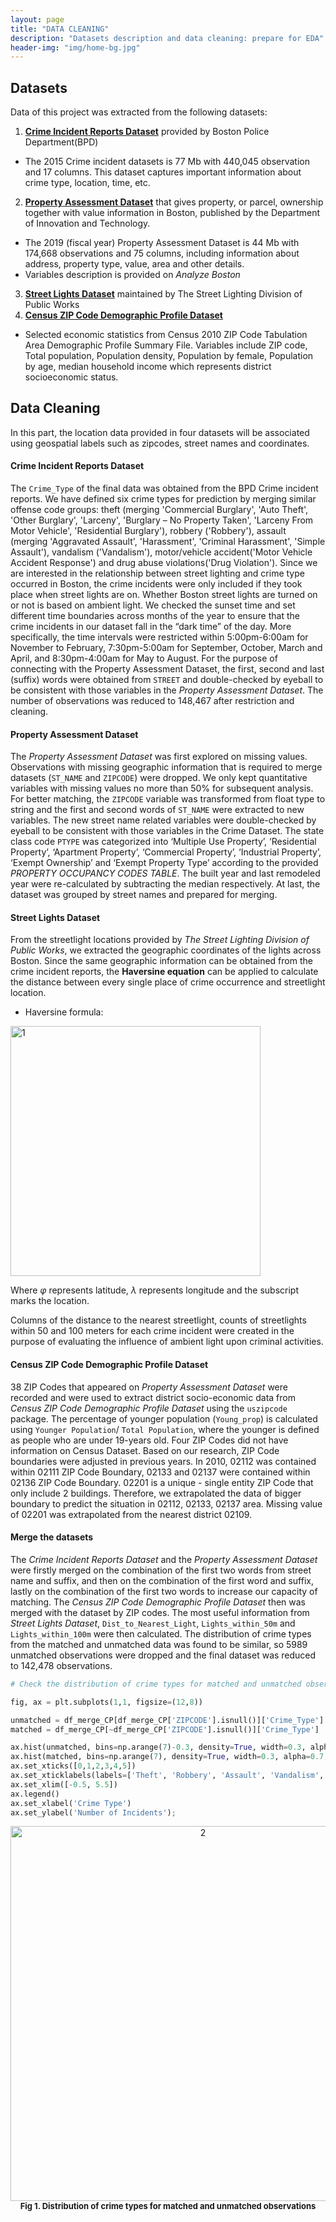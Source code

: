 ```yaml
---
layout: page
title: "DATA CLEANING"
description: "Datasets description and data cleaning: prepare for EDA"
header-img: "img/home-bg.jpg"
---
```


## Datasets

Data of this project was extracted from the following datasets:
1. [**Crime Incident Reports Dataset**](https://data.boston.gov/dataset/crime-incident-reports-august-2015-to-date-source-new-system) provided by Boston Police Department(BPD)
- The 2015 Crime incident datasets is 77 Mb with 440,045 observation and 17 columns. This dataset captures important information about crime type, location, time, etc.
2. [**Property Assessment Dataset**](https://data.boston.gov/dataset/property-assessment) that gives property, or parcel, ownership together with value information in Boston, published by the Department of Innovation and Technology.
- The 2019 (fiscal year) Property Assessment Dataset is 44 Mb with 174,668 observations and 75 columns, including information about address, property type, value, area and other details.
- Variables description is provided on _Analyze Boston_
3. [**Street Lights Dataset**](https://data.boston.gov/dataset/streetlight-locations) maintained by The Street Lighting Division of Public Works
4. [**Census ZIP Code Demographic Profile Dataset**](https://www.nber.org/data/census-2010-zip-code-data.html)
- Selected economic statistics from Census 2010 ZIP Code Tabulation Area Demographic Profile Summary File. Variables include ZIP code, Total population, Population density, Population by female, Population by age, median household income which represents district socioeconomic status.


## Data Cleaning

In this part, the location data provided in four datasets will be associated using geospatial labels such as zipcodes, street names and coordinates.

#### Crime Incident Reports Dataset
The `Crime_Type` of the final data was obtained from the BPD Crime incident reports. We have defined six crime types for prediction by merging similar offense code groups: theft (merging 'Commercial Burglary', 'Auto Theft', 'Other Burglary', 'Larceny', 'Burglary – No Property Taken', 'Larceny From Motor Vehicle', 'Residential Burglary'), robbery ('Robbery'), assault (merging 'Aggravated Assault', 'Harassment', 'Criminal Harassment', 'Simple Assault'), vandalism ('Vandalism'), motor/vehicle accident('Motor Vehicle Accident Response') and drug abuse violations('Drug Violation'). Since we are interested in the relationship between street lighting and crime type occurred in Boston, the crime incidents were only included if they took place when street lights are on. Whether Boston street lights are turned on or not is based on ambient light. We checked the sunset time and set different time boundaries across months of the year to ensure that the crime incidents in our dataset fall in the “dark time” of the day. More specifically, the time intervals were restricted within 5:00pm-6:00am for November to February, 7:30pm-5:00am for September, October, March and April, and 8:30pm-4:00am for May to August. For the purpose of connecting with the Property Assessment Dataset, the first, second and last (suffix) words were obtained from `STREET` and double-checked by eyeball to be consistent with those variables in the _Property Assessment Dataset_. The number of observations was reduced to 148,467 after restriction and cleaning.

#### Property Assessment Dataset
The _Property Assessment Dataset_ was first explored on missing values. Observations with missing geographic information that is required to merge datasets (`ST_NAME` and `ZIPCODE`) were dropped. We only kept quantitative variables with missing values no more than 50% for subsequent analysis. For better matching, the `ZIPCODE` variable was transformed from float type to string and the first and second words of `ST_NAME` were extracted to new variables. The new street name related variables were double-checked by eyeball to be consistent with those variables in the Crime Dataset. The state class code `PTYPE` was categorized into ‘Multiple Use Property’, ‘Residential Property’, ‘Apartment Property’, ‘Commercial Property’, ‘Industrial Property’, ‘Exempt Ownership’ and ‘Exempt Property Type’ according to the provided _PROPERTY OCCUPANCY CODES TABLE_. The built year and last remodeled year were re-calculated by subtracting the median respectively. At last, the dataset was grouped by street names and prepared for merging.

#### Street Lights Dataset
From the streetlight locations provided by _The Street Lighting Division of Public Works_, we extracted the geographic coordinates of the lights across Boston. Since the same geographic information can be obtained from the crime incident reports, the **Haversine equation** can be applied to calculate the distance between every single place of crime occurrence and streetlight location.
- Haversine formula:
<img src="https://yenanxu.github.io/Predicting_Crime/figures/H_formula.jpg" alt="1" width="400"/>

Where $\varphi$ represents latitude, $\lambda$ represents longitude and the subscript marks the location.

Columns of the distance to the nearest streetlight, counts of streetlights within 50 and 100 meters for each crime incident were created in the purpose of evaluating the influence of ambient light upon criminal activities.

#### Census ZIP Code Demographic Profile Dataset
38 ZIP Codes that appeared on _Property Assessment Dataset_ were recorded and were used to extract district socio-economic data from _Census ZIP Code Demographic Profile Dataset_ using the `uszipcode` package. The percentage of younger population (`Young_prop`) is calculated using `Younger Population`/ `Total Population`, where the younger is defined as people who are under 19-years old. Four ZIP Codes did not have information on Census Dataset. Based on our research, ZIP Code boundaries were adjusted in previous years. In 2010, 02112 was contained within 02111 ZIP Code Boundary, 02133 and 02137 were contained within 02136 ZIP Code Boundary. 02201 is a unique - single entity ZIP Code that only include 2 buildings. Therefore, we extrapolated the data of bigger boundary to predict the situation in 02112, 02133, 02137 area. Missing value of 02201 was extrapolated from the nearest district 02109.

#### Merge the datasets
The _Crime Incident Reports Dataset_ and the _Property Assessment Dataset_ were firstly merged on the combination of the first two words from street name and suffix, and then on the combination of the first word and suffix, lastly on the combination of the first two words to increase our capacity of matching. The _Census ZIP Code Demographic Profile Dataset_ then was merged with the dataset by ZIP codes. The most useful information from _Street Lights Dataset_, `Dist_to_Nearest_Light`, `Lights_within_50m` and `Lights_within_100m` were then calculated. The distribution of crime types from the matched and unmatched data was found to be similar, so 5989 unmatched observations were dropped and the final dataset was reduced to 142,478 observations.

```python
# Check the distribution of crime types for matched and unmatched observations

fig, ax = plt.subplots(1,1, figsize=(12,8))

unmatched = df_merge_CP[df_merge_CP['ZIPCODE'].isnull()]['Crime_Type']
matched = df_merge_CP[~df_merge_CP['ZIPCODE'].isnull()]['Crime_Type']

ax.hist(unmatched, bins=np.arange(7)-0.3, density=True, width=0.3, alpha=0.7, label='Unmatched')
ax.hist(matched, bins=np.arange(7), density=True, width=0.3, alpha=0.7, label='Matched')
ax.set_xticks([0,1,2,3,4,5])
ax.set_xticklabels(labels=['Theft', 'Robbery', 'Assault', 'Vandalism', 'M/V Accident', 'Drug Abuse Violations'])
ax.set_xlim([-0.5, 5.5])
ax.legend()
ax.set_xlabel('Crime Type')
ax.set_ylabel('Number of Incidents');
```

<div align="center"><img src="https://yenanxu.github.io/Predicting_Crime/figures/matched.png" alt="2" width="600"/></div>
<div align="center"><font size="2"><b>Fig 1. Distribution of crime types for matched and unmatched observations</b></font></div>

